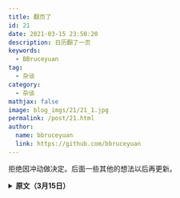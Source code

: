 ```yaml
---
title: 翻页了
id: 21
date: 2021-03-15 23:50:20
description: 日历翻了一页
keywords: 
  - BBruceyuan
tag: 
  - 杂谈
category: 
  - 杂谈
mathjax: false
image: blog_imgs/21/21_1.jpg
permalink: /post/21.html
author: 
  name: bbruceyuan
  link: https://github.com/bbruceyuan
---
```


拒绝因冲动做决定。后面一些其他的想法以后再更新。


<details>
<summary><strong>原文（3月15日）</strong></summary>
<div>
2月4日，我买了21年的豆瓣电影日历。本应该是一份新年礼物，一直到今天也没送出去。

3月15日，该翻页了。我把它拆开自己用。刚好是娄烨的《苏州河》上的一句话，应景地让我心痛。
<!-- ![](/blog_imgs/21/21_2.jpg) -->
<img src="/blog_imgs/21/21_2.jpg" width="50%" height="50%">

我有好多话想说，但是我写不出来。只是觉得已经该翻页了。
<!-- # 昨天发生了什么？
早上七点半左右便起床了，很累。

# 前天发生了什么？
依然是早起的一天，还是很困。

# 再之前发生了什么？ -->
</div>
</details>